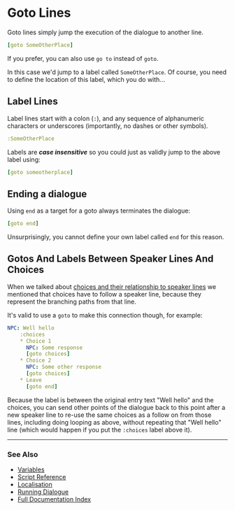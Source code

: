 # Goto Lines

Goto lines simply jump the execution of the dialogue to another
line. 

```yaml
[goto SomeOtherPlace]
```

If you prefer, you can also use `go to` instead of `goto`. 

In this case we'd jump to a label called `SomeOtherPlace`. Of course, you need
to define the location of this label, which you do with...

## Label Lines

Label lines start with a colon (`:`), and any sequence of alphanumeric characters
or underscores (importantly, no dashes or other symbols).

```yaml
:SomeOtherPlace
```

Labels are ***case insensitive*** so you could just as validly jump to the above
label using:

```yaml
[goto someotherplace]
```

## Ending a dialogue

Using `end` as a target for a goto always terminates the dialogue:

```yaml
[goto end]
```

Unsurprisingly, you cannot define your own label called `end` for this reason.

## Gotos And Labels Between Speaker Lines And Choices

When we talked about [choices and their relationship to speaker lines](ChoiceLines.md#choices-and-speaker-lines)
we mentioned that choices have to follow a speaker line, because they represent
the branching paths from that line. 

It's valid to use a `goto` to make this connection though, for example:

```yaml
NPC: Well hello
    :choices
    * Choice 1
      NPC: Some response
      [goto choices]
    * Choice 2
      NPC: Some other response
      [goto choices]
    * Leave
      [goto end]
```

Because the label is between the original entry text "Well hello" and the choices, 
you can send other points of the dialogue back to this point after a new speaker
line to re-use the same choices as a follow on from those lines, including doing 
looping as above, without repeating that "Well hello" line (which would happen if
you put the `:choices` label above it).

---

### See Also
 
* [Variables](Variables.md)
* [Script Reference](ScriptReference.md)
* [Localisation](Localisation.md)
* [Running Dialogue](RunningDialogue.md)
* [Full Documentation Index](../Index.md)
